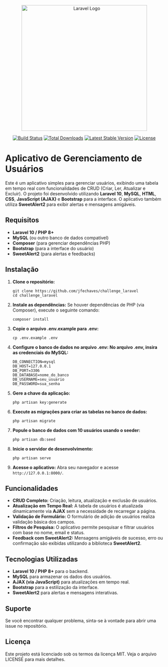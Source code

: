 <p align="center"><a href="https://laravel.com" target="_blank"><img src="https://raw.githubusercontent.com/laravel/art/master/logo-lockup/5%20SVG/2%20CMYK/1%20Full%20Color/laravel-logolockup-cmyk-red.svg" width="400" alt="Laravel Logo"></a></p>

<p align="center">
<a href="https://github.com/laravel/framework/actions"><img src="https://github.com/laravel/framework/workflows/tests/badge.svg" alt="Build Status"></a>
<a href="https://packagist.org/packages/laravel/framework"><img src="https://img.shields.io/packagist/dt/laravel/framework" alt="Total Downloads"></a>
<a href="https://packagist.org/packages/laravel/framework"><img src="https://img.shields.io/packagist/v/laravel/framework" alt="Latest Stable Version"></a>
<a href="https://packagist.org/packages/laravel/framework"><img src="https://img.shields.io/packagist/l/laravel/framework" alt="License"></a>
</p>


# Aplicativo de Gerenciamento de Usuários

Este é um aplicativo simples para gerenciar usuários, exibindo uma tabela em tempo real com funcionalidades de CRUD (Criar, Ler, Atualizar e Excluir). O projeto foi desenvolvido utilizando **Laravel 10**, **MySQL**, **HTML**, **CSS**, **JavaScript (AJAX)** e **Bootstrap** para a interface. O aplicativo também utiliza **SweetAlert2** para exibir alertas e mensagens amigáveis.

## Requisitos

- **Laravel 10 / PHP 8+**
- **MySQL** (ou outro banco de dados compatível)
- **Composer** (para gerenciar dependências PHP)
- **Bootstrap** (para a interface do usuário)
- **SweetAlert2** (para alertas e feedbacks)

## Instalação

1. **Clone o repositório:**
   ```
   git clone https://github.com/jfechaves/challenge_laravel
   cd challenge_laravel
   ```

2. **Instale as dependências:**
   Se houver dependências de PHP (via Composer), execute o seguinte comando:
   ```
   composer install
   ```

3. **Copie o arquivo .env.example para .env:**
   ```
   cp .env.example .env
   ```

4. **Configure o banco de dados no arquivo .env: No arquivo .env, insira as credenciais do MySQL:**
   ```
   DB_CONNECTION=mysql
   DB_HOST=127.0.0.1
   DB_PORT=3306
   DB_DATABASE=nome_do_banco
   DB_USERNAME=seu_usuario
   DB_PASSWORD=sua_senha
   ```

5. **Gere a chave da aplicação:**
   ```
   php artisan key:generate
   ```

6. **Execute as migrações para criar as tabelas no banco de dados:**
   ```
   php artisan migrate
   ```
   
7. **Popule o banco de dados com 10 usuários usando o seeder:**
   ```
   php artisan db:seed
   ```
   
8. **Inicie o servidor de desenvolvimento:**
   ```
   php artisan serve
   ```
   
9. **Acesse o aplicativo:**
   Abra seu navegador e acesse `http://127.0.0.1:8000/`.

## Funcionalidades

- **CRUD Completo:** Criação, leitura, atualização e exclusão de usuários.
- **Atualização em Tempo Real:** A tabela de usuários é atualizada dinamicamente via **AJAX** sem a necessidade de recarregar a página.
- **Validação de Formulário:** O formulário de adição de usuários realiza validação básica dos campos.
- **Filtros de Pesquisa:** O aplicativo permite pesquisar e filtrar usuários com base no nome, email e status.
- **Feedback com SweetAlert2:** Mensagens amigáveis de sucesso, erro ou confirmação são exibidas utilizando a biblioteca **SweetAlert2**.

## Tecnologias Utilizadas

- **Laravel 10 / PHP 8+** para o backend.
- **MySQL** para armazenar os dados dos usuários.
- **AJAX (via JavaScript)** para atualizações em tempo real.
- **Bootstrap** para a estilização da interface.
- **SweetAlert2** para alertas e mensagens interativas.

## Suporte

Se você encontrar qualquer problema, sinta-se à vontade para abrir uma issue no repositório.

## Licença

Este projeto está licenciado sob os termos da licença MIT. Veja o arquivo LICENSE para mais detalhes.
